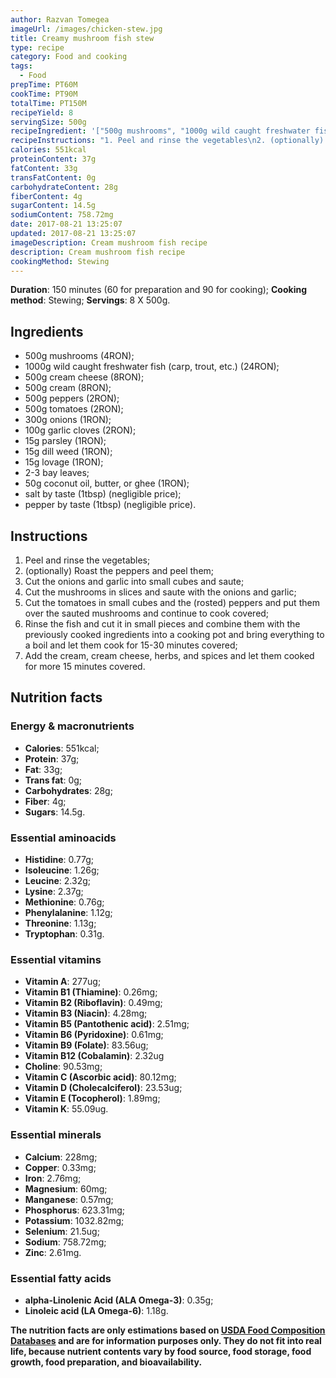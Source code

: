 ```yaml
---
author: Razvan Tomegea
imageUrl: /images/chicken-stew.jpg
title: Creamy mushroom fish stew
type: recipe
category: Food and cooking
tags:
  - Food
prepTime: PT60M
cookTime: PT90M
totalTime: PT150M
recipeYield: 8
servingSize: 500g
recipeIngredient: '["500g mushrooms", "1000g wild caught freshwater fish (carp, trout, etc.)", "500g cream cheese", "500g cream", "500g peppers", "500g tomatoes", "300g onions", "100g garlic", "15g parsley", "15g dill weed", "15g lovage", "2-3 bay leaves", "50g coconut oil, butter, or ghee", "salt by taste (1tbsp)", "pepper by taste (1tbsp)"]'
recipeInstructions: "1. Peel and rinse the vegetables\n2. (optionally) Roast the peppers and peel them\n3. Cut the onions and garlic into small cubes and saute\n4. Cut the mushrooms in slices and saute with the onions and garlic\n5. Cut the tomatoes in small cubes and the (rosted) peppers and put them over the sauted mushrooms and continue to cook covered\n6. Rinse the fish and cut it in small pieces and combine them with the previously cooked ingredients into a cooking pot and bring everything to a boil and let them cook for 15-30 minutes covered\n7. Add the cream, cream cheese, herbs, and spices and let them cooked for more 15 minutes covered."
calories: 551kcal
proteinContent: 37g
fatContent: 33g
transFatContent: 0g
carbohydrateContent: 28g
fiberContent: 4g
sugarContent: 14.5g
sodiumContent: 758.72mg
date: 2017-08-21 13:25:07
updated: 2017-08-21 13:25:07
imageDescription: Cream mushroom fish recipe
description: Cream mushroom fish recipe
cookingMethod: Stewing
---
```

**Duration**: 150 minutes (60 for preparation and 90 for cooking);
**Cooking method**: Stewing;
**Servings**: 8 X 500g.

## Ingredients
- 500g mushrooms (4RON);
- 1000g wild caught freshwater fish (carp, trout, etc.) (24RON);
- 500g cream cheese (8RON);
- 500g cream (8RON);
- 500g peppers (2RON);
- 500g tomatoes (2RON);
- 300g onions (1RON);
- 100g garlic cloves (2RON);
- 15g parsley (1RON);
- 15g dill weed (1RON);
- 15g lovage (1RON);
- 2-3 bay leaves;
- 50g coconut oil, butter, or ghee (1RON);
- salt by taste (1tbsp) (negligible price);
- pepper by taste (1tbsp) (negligible price).
<!-- more -->

## Instructions
1. Peel and rinse the vegetables;
2. (optionally) Roast the peppers and peel them;
3. Cut the onions and garlic into small cubes and saute;
4. Cut the mushrooms in slices and saute with the onions and garlic;
5. Cut the tomatoes in small cubes and the (rosted) peppers and put them over the sauted mushrooms and continue to cook covered;
6. Rinse the fish and cut it in small pieces and combine them with the previously cooked ingredients into a cooking pot and bring everything to a boil and let them cook for 15-30 minutes covered;
7. Add the cream, cream cheese, herbs, and spices and let them cooked for more 15 minutes covered.

## Nutrition facts
### Energy & macronutrients
- **Calories**: 551kcal;
- **Protein**: 37g;
- **Fat**: 33g;
- **Trans fat**: 0g;
- **Carbohydrates**: 28g;
- **Fiber**: 4g;
- **Sugars**: 14.5g.

### Essential aminoacids
- **Histidine**: 0.77g;
- **Isoleucine**: 1.26g;
- **Leucine**: 2.32g;
- **Lysine**: 2.37g;
- **Methionine**: 0.76g;
- **Phenylalanine**: 1.12g;
- **Threonine**: 1.13g;
- **Tryptophan**: 0.31g.

### Essential vitamins
- **Vitamin A**: 277ug;
- **Vitamin B1 (Thiamine)**: 0.26mg;
- **Vitamin B2 (Riboflavin)**: 0.49mg;
- **Vitamin B3 (Niacin)**: 4.28mg;
- **Vitamin B5 (Pantothenic acid)**: 2.51mg;
- **Vitamin B6 (Pyridoxine)**: 0.61mg;
- **Vitamin B9 (Folate)**: 83.56ug;
- **Vitamin B12 (Cobalamin)**: 2.32ug
- **Choline**: 90.53mg;
- **Vitamin C (Ascorbic acid)**: 80.12mg;
- **Vitamin D (Cholecalciferol)**: 23.53ug;
- **Vitamin E (Tocopherol)**: 1.89mg;
- **Vitamin K**: 55.09ug.

### Essential minerals
- **Calcium**: 228mg;
- **Copper**: 0.33mg;
- **Iron**: 2.76mg;
- **Magnesium**: 60mg;
- **Manganese**: 0.57mg;
- **Phosphorus**: 623.31mg;
- **Potassium**: 1032.82mg;
- **Selenium**: 21.5ug;
- **Sodium**: 758.72mg;
- **Zinc**: 2.61mg.

### Essential fatty acids
- **alpha-Linolenic Acid (ALA Omega-3)**: 0.35g;
- **Linoleic acid (LA Omega-6)**: 1.18g.

**The nutrition facts are only estimations based on [USDA Food Composition Databases](https://ndb.nal.usda.gov/ndb/search/list) and are for information purposes only. They do not fit into real life, because nutrient contents vary by food source, food storage, food growth, food preparation, and bioavailability.**
